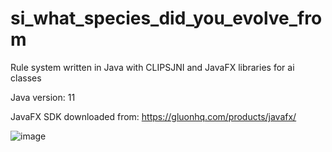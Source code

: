 # si_what_species_did_you_evolve_from
Rule system written in Java with CLIPSJNI and JavaFX libraries for ai classes

Java version: 11

JavaFX SDK downloaded from: https://gluonhq.com/products/javafx/

![image](https://github.com/nezquick123/si_what_species_did_you_evolve_from/assets/57602308/06464001-a17a-4615-addb-1ed1d60193e6)

